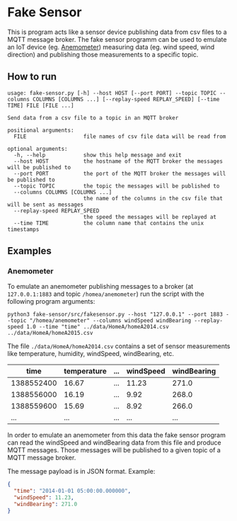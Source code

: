 # Fake Sensor

This is program acts like a sensor device publishing data from csv files to a MQTT message broker.
The fake sensor programm can be used to emulate an IoT device (eg. [Anemometer](https://en.wikipedia.org/wiki/Anemometer)) measuring data (eg. wind speed, wind direction) and publishing those measurements to a specific topic.

## How to run

```
usage: fake-sensor.py [-h] --host HOST [--port PORT] --topic TOPIC --columns COLUMNS [COLUMNS ...] [--replay-speed REPLAY_SPEED] [--time TIME] FILE [FILE ...]

Send data from a csv file to a topic in an MQTT broker

positional arguments:
  FILE                  file names of csv file data will be read from

optional arguments:
  -h, --help            show this help message and exit
  --host HOST           the hostname of the MQTT broker the messages will be published to
  --port PORT           the port of the MQTT broker the messages will be published to
  --topic TOPIC         the topic the messages will be published to
  --columns COLUMNS [COLUMNS ...]
                        the name of the columns in the csv file that will be sent as messages
  --replay-speed REPLAY_SPEED
                        the speed the messages will be replayed at
  --time TIME           the column name that contains the unix timestamps
```

## Examples

### Anemometer
To emulate an anemometer publishing messages to a broker (at `127.0.0.1:1883` and topic `/homea/anemometer`) run the script with the following program arguments:
```shell script
python3 fake-sensor/src/fakesensor.py --host "127.0.0.1" --port 1883 --topic "/homea/anemometer" --columns windSpeed windBearing --replay-speed 1.0 --time "time" ../data/HomeA/homeA2014.csv ../data/HomeA/homeA2015.csv 
```

The file `./data/HomeA/homeA2014.csv` contains a set of sensor measurements like temperature, humidity, windSpeed, windBearing, etc.

| time        | temperature | ... | windSpeed | windBearing |
| -----------| ----- | --- |  ---  |  ---  |
| 1388552400 | 16.67 | ... | 11.23 |  271.0  |
| 1388556000 | 16.19 | ... | 9.92  |  268.0  |
| 1388559600 | 15.69 | ... | 8.92  |  266.0  |
|     ...    |  ...  | ... |  ...  |  ...  |

In order to emulate an anemometer from this data the fake sensor program can read the windSpeed and windBearing data from this file and produce MQTT messages.
Those messages will be published to a given topic of a MQTT message broker.

The message payload is in JSON format. Example:
```json
{
  "time": "2014-01-01 05:00:00.000000",
  "windSpeed": 11.23,
  "windBearing": 271.0
}
```